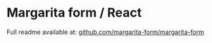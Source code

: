 # Margarita form / React

Full readme available at: [github.com/margarita-form/margarita-form](https://github.com/margarita-form/margarita-form/blob/main/README.md)
